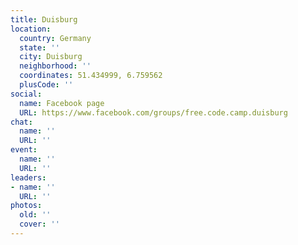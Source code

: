 ```yaml
---
title: Duisburg
location:
  country: Germany
  state: ''
  city: Duisburg
  neighborhood: ''
  coordinates: 51.434999, 6.759562
  plusCode: ''
social:
  name: Facebook page
  URL: https://www.facebook.com/groups/free.code.camp.duisburg
chat:
  name: ''
  URL: ''
event:
  name: ''
  URL: ''
leaders:
- name: ''
  URL: ''
photos:
  old: ''
  cover: ''
---
```

